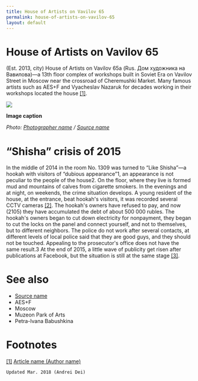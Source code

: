 ```yaml
---
title: House of Artists on Vavilov 65
permalink: house-of-artists-on-vavilov-65
layout: default
---
```


# House of Artists on Vavilov 65

(Est. 2013, city) House of Artists on Vavilov 65а (Rus. Дом художника на Вавилова)—a 13th floor complex of workshops built in Soviet Era on Vavilov Street in Moscow near the crossroad of Cheremushki Market. Many famous artists such as AES+F and Vyacheslav Nazaruk for decades working in their workshops located the house <span id="a1">[\[1\]](#f1)</span>.

![](/images/image-name.jpg)

**Image caption**

*Photo: [Photographer name](http://example.net/) / [Source name](http://example.net/)*


# “Shisha” crisis of 2015

In the middle of 2014 in the room No. 1309 was turned to “Like Shisha”—a hookah with visitors of “dubious appearance”1, an appearance is not peculiar to the people of the house2. On the floor, where they live is formed mud and mountains of calves from cigarette smokers. In the evenings and at night, on weekends, the crime situation develops. A young resident of the house, at the entrance, beat hookah's visitors, it was recorded several CCTV cameras <span id="a2">[\[2\]](#f2)</span>. The hookah's owners have refused to pay, and now (2105) they have accumulated the debt of about 500 000 rubles. The hookah's owners began to cut down electricity for nonpayment, they began to cut the locks on the panel and connect yourself, and not to themselves, but to different neighbors. The police do not work after several contacts, at different levels of local police said that they are good guys, and they should not be touched. Appealing to the prosecutor's office does not have the same result.3 At the end of 2015, a little wave of publicity get risen after publications at Facebook, but the situation is still at the same stage <span id="a3">[\[3\]](#f3)</span>.

# See also

+ [Source name](http://example.net/)
+ AES+F
+ Moscow
+ Muzeon Park of Arts
+ Petra-Ivana Babushkina

# Footnotes

[[1]](#a1) <span id="f1"></span> [Article name (Author name)](http://example.net/article)

`Updated Mar. 2018 (Andrei Dei)`
